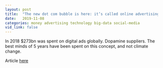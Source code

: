 ```yaml
---
layout: post
title:  "The new dot com bubble is here: it’s called online advertising"
date:   2019-11-08
categories: money advertising technology big-data social-media
vid_link: false
---
```


In 2018 $273bn was spent on digital ads globally.  Dopamine suppliers.  The best minds of 5 years have been spent on this concept, and not climate change.

Article [here]

[here]: //thecorrespondent.com/100/the-new-dot-com-bubble-is-here-its-called-online-advertising/13228924500-22d5fd24

